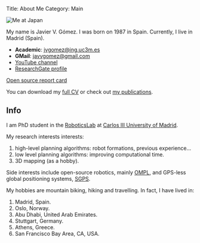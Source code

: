 Title: About Me
Category: Main

![Me at Japan]({filename}/images/me.png)

My name is Javier V. Gómez. I was born on 1987 in Spain. Currently, I live in Madrid (Spain).

* __Academic__: jvgomez@ing.uc3m.es
* __GMail__: javvgomez@gmail.com
* [YouTube channel](http://www.youtube.com/user/ingjotauve)
* [ResearchGate profile](https://www.researchgate.net/profile/Javier_Gomez11)

[Open source report card](https://osrc.dfm.io/jvgomez/)

You can download my [full CV]({filename}/files/docs/JVG_CV.pdf) or check out [my publications]({filename}publications.md).

## Info
I am PhD student in the [RoboticsLab](http://roboticslab.uc3m.es/roboticslab/) at [Carlos III University of Madrid](http://www.uc3m.es/Home).

My research interests interests:
1. high-level planning algorithms: robot formations, previous experience...
2. low level planning algorithms: improving computational time.
3. 3D mapping (as a hobby).

Side interests include open-source robotics, mainly [OMPL](http://ompl.kavrakilab.org), and GPS-less global positioning systems, [SGPS](http://sgpsproject.sourceforge.net/wiki).

My hobbies are mountain biking, hiking and travelling. In fact, I have lived in:
1. Madrid, Spain.
2. Oslo, Norway.
3. Abu Dhabi, United Arab Emirates.
4. Stuttgart, Germany.
6. Athens, Greece.
5. San Francisco Bay Area, CA, USA.